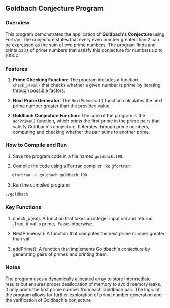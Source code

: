 ## Goldbach Conjecture Program

### Overview

This program demonstrates the application of **Goldbach's Conjecture** using Fortran. The conjecture states that every even number greater than 2 can be expressed as the sum of two prime numbers. The program finds and prints pairs of prime numbers that satisfy this conjecture for numbers up to 10000.

### Features

1. **Prime Checking Function**: 
   The program includes a function `check_p(val)` that checks whether a given number is prime by iterating through possible factors.

2. **Next Prime Generator**: 
   The `NextPrime(val)` function calculates the next prime number greater than the provided value.

3. **Goldbach Conjecture Function**:
   The core of the program is the `addPrime()` function, which prints the first prime in the prime pairs that satisfy Goldbach's conjecture. It iterates through prime numbers, computing and checking whether the pair sums to another prime.

### How to Compile and Run

1. Save the program code in a file named `goldbach.f90`.

2. Compile the code using a Fortran compiler like `gfortran`:
```bash
   gfortran -o goldbach goldbach.f90
```
3. Run the compiled program:
```bash
./goldbach
```

### Key Functions 

1. check_p(val): A function that takes an integer input val and returns .True. if val is prime, .False. otherwise.

2. NextPrime(val): A function that computes the next prime number greater than val.

3. addPrime(): A function that implements Goldbach's conjecture by generating pairs of primes and printing them.


### Notes 
The program uses a dynamically allocated array to store intermediate results but ensures proper deallocation of memory to avoid memory leaks.
It only prints the first prime number from each Goldbach pair.
The logic of the program allows for further exploration of prime number generation and the verification of Goldbach's conjecture
